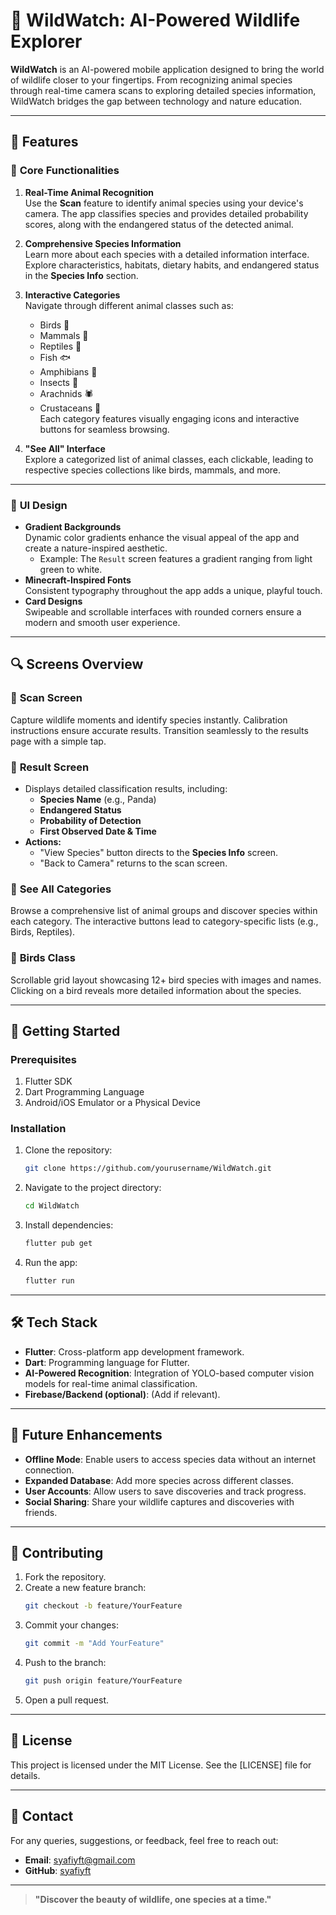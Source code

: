 
# 🐾 WildWatch: AI-Powered Wildlife Explorer

**WildWatch** is an AI-powered mobile application designed to bring the world of wildlife closer to your fingertips. From recognizing animal species through real-time camera scans to exploring detailed species information, WildWatch bridges the gap between technology and nature education.

---

## 📱 Features

### 🌟 **Core Functionalities**
1. **Real-Time Animal Recognition**  
   Use the **Scan** feature to identify animal species using your device's camera. The app classifies species and provides detailed probability scores, along with the endangered status of the detected animal.

2. **Comprehensive Species Information**  
   Learn more about each species with a detailed information interface. Explore characteristics, habitats, dietary habits, and endangered status in the **Species Info** section.

3. **Interactive Categories**  
   Navigate through different animal classes such as:
    - Birds 🦜
    - Mammals 🦁
    - Reptiles 🐊
    - Fish 🐟
    - Amphibians 🐸
    - Insects 🐝
    - Arachnids 🕷
    - Crustaceans 🦀  
      Each category features visually engaging icons and interactive buttons for seamless browsing.

4. **"See All" Interface**  
   Explore a categorized list of animal classes, each clickable, leading to respective species collections like birds, mammals, and more.

---

### 🎨 **UI Design**
- **Gradient Backgrounds**  
  Dynamic color gradients enhance the visual appeal of the app and create a nature-inspired aesthetic.
    - Example: The `Result` screen features a gradient ranging from light green to white.
- **Minecraft-Inspired Fonts**  
  Consistent typography throughout the app adds a unique, playful touch.
- **Card Designs**  
  Swipeable and scrollable interfaces with rounded corners ensure a modern and smooth user experience.

---

## 🔍 **Screens Overview**
### 📸 **Scan Screen**
Capture wildlife moments and identify species instantly. Calibration instructions ensure accurate results. Transition seamlessly to the results page with a simple tap.

### 🐼 **Result Screen**
- Displays detailed classification results, including:
    - **Species Name** (e.g., Panda)
    - **Endangered Status**
    - **Probability of Detection**
    - **First Observed Date & Time**
- **Actions:**
    - "View Species" button directs to the **Species Info** screen.
    - "Back to Camera" returns to the scan screen.

### 📂 **See All Categories**
Browse a comprehensive list of animal groups and discover species within each category. The interactive buttons lead to category-specific lists (e.g., Birds, Reptiles).

### 🦜 **Birds Class**
Scrollable grid layout showcasing 12+ bird species with images and names. Clicking on a bird reveals more detailed information about the species.

---

## 🚀 **Getting Started**
### Prerequisites
1. Flutter SDK
2. Dart Programming Language
3. Android/iOS Emulator or a Physical Device

### Installation
1. Clone the repository:
   ```bash
   git clone https://github.com/yourusername/WildWatch.git
   ```
2. Navigate to the project directory:
   ```bash
   cd WildWatch
   ```
3. Install dependencies:
   ```bash
   flutter pub get
   ```
4. Run the app:
   ```bash
   flutter run
   ```

---

## 🛠️ **Tech Stack**
- **Flutter**: Cross-platform app development framework.
- **Dart**: Programming language for Flutter.
- **AI-Powered Recognition**: Integration of YOLO-based computer vision models for real-time animal classification.
- **Firebase/Backend (optional)**: (Add if relevant).

---

## 📖 **Future Enhancements**
- **Offline Mode**: Enable users to access species data without an internet connection.
- **Expanded Database**: Add more species across different classes.
- **User Accounts**: Allow users to save discoveries and track progress.
- **Social Sharing**: Share your wildlife captures and discoveries with friends.

---

## 🤝 **Contributing**
1. Fork the repository.
2. Create a new feature branch:
   ```bash
   git checkout -b feature/YourFeature
   ```
3. Commit your changes:
   ```bash
   git commit -m "Add YourFeature"
   ```
4. Push to the branch:
   ```bash
   git push origin feature/YourFeature
   ```
5. Open a pull request.

---

## 📜 **License**
This project is licensed under the MIT License. See the [LICENSE] file for details.

---

## 💬 **Contact**
For any queries, suggestions, or feedback, feel free to reach out:
- **Email**: syafiyft@gmail.com
- **GitHub**: [syafiyft](https://github.com/syafiyft)

--- 

> **"Discover the beauty of wildlife, one species at a time."**

